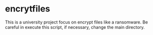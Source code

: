 # encrytfiles
This is a university project focus on encrypt files like a ransomware. Be careful in execute this script, if necessary, change the main directory.
